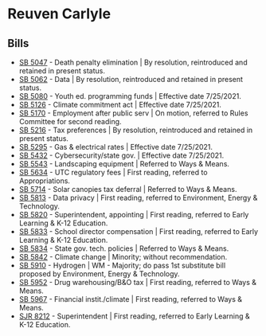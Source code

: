 # Reuven Carlyle
## Bills
* [SB 5047](/bill/2021-22/sb/5047/) - Death penalty elimination | By resolution, reintroduced and retained in present status.
* [SB 5062](/bill/2021-22/sb/5062/) - Data | By resolution, reintroduced and retained in present status.
* [SB 5080](/bill/2021-22/sb/5080/) - Youth ed. programming funds | Effective date 7/25/2021.
* [SB 5126](/bill/2021-22/sb/5126/) - Climate commitment act | Effective date 7/25/2021.
* [SB 5170](/bill/2021-22/sb/5170/) - Employment after public serv | On motion, referred to Rules Committee for second reading.
* [SB 5216](/bill/2021-22/sb/5216/) - Tax preferences | By resolution, reintroduced and retained in present status.
* [SB 5295](/bill/2021-22/sb/5295/) - Gas & electrical rates | Effective date 7/25/2021.
* [SB 5432](/bill/2021-22/sb/5432/) - Cybersecurity/state gov. | Effective date 7/25/2021.
* [SB 5543](/bill/2021-22/sb/5543/) - Landscaping equipment | Referred to Ways & Means.
* [SB 5634](/bill/2021-22/sb/5634/) - UTC regulatory fees | First reading, referred to Appropriations.
* [SB 5714](/bill/2021-22/sb/5714/) - Solar canopies tax deferral | Referred to Ways & Means.
* [SB 5813](/bill/2021-22/sb/5813/) - Data privacy | First reading, referred to Environment, Energy & Technology.
* [SB 5820](/bill/2021-22/sb/5820/) - Superintendent, appointing | First reading, referred to Early Learning & K-12 Education.
* [SB 5833](/bill/2021-22/sb/5833/) - School director compensation | First reading, referred to Early Learning & K-12 Education.
* [SB 5834](/bill/2021-22/sb/5834/) - State gov. tech. policies | Referred to Ways & Means.
* [SB 5842](/bill/2021-22/sb/5842/) - Climate change | Minority; without recommendation.
* [SB 5910](/bill/2021-22/sb/5910/) - Hydrogen | WM - Majority; do pass 1st substitute bill proposed by Environment, Energy & Technology.
* [SB 5952](/bill/2021-22/sb/5952/) - Drug warehousing/B&O tax | First reading, referred to Ways & Means.
* [SB 5967](/bill/2021-22/sb/5967/) - Financial instit./climate | First reading, referred to Ways & Means.
* [SJR 8212](/bill/2021-22/sjr/8212/) - Superintendent | First reading, referred to Early Learning & K-12 Education.
